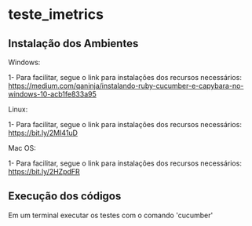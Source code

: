 # teste_imetrics

## Instalação dos Ambientes
Windows:

1- Para facilitar, segue o link para instalações dos recursos necessários: https://medium.com/qaninja/instalando-ruby-cucumber-e-capybara-no-windows-10-acb1fe833a95

Linux:

1- Para facilitar, segue o link para instalações dos recursos necessários: https://bit.ly/2MI41uD

Mac OS:

1- Para facilitar, segue o link para instalações dos recursos necessários: https://bit.ly/2HZpdFR

## Execução dos códigos
Em um terminal executar os testes com o comando 'cucumber'
